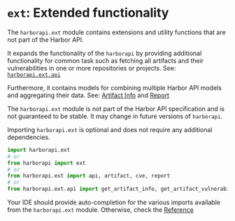# `ext`: Extended functionality

The `harborapi.ext` module contains extensions and utility functions that are not part of the Harbor API.

It expands the functionality of the `harborapi` by providing additional
functionality for common task such as fetching all artifacts and their
vulnerabilities in one or more repositories or projects. See: [`harborapi.ext.api`](../../reference/ext/api.md)

Furthermore, it contains models for combining multiple Harbor API models and aggregating their data. See: [Artifact Info](./artifact.md) and [Report](./report.md)

The `harborapi.ext` module is not part of the Harbor API specification and is not guaranteed to be stable. It may change in future versions of `harborapi`.

Importing `harborapi.ext` is optional and does not require any additional dependencies.

```py
import harborapi.ext
# or
from harborapi import ext
# or
from harborapi.ext import api, artifact, cve, report
# or
from harborapi.ext.api import get_artifact_info, get_artifact_vulnerabilities #, ...
```

Your IDE should provide auto-completion for the various imports available from the `harborapi.ext` module. Otherwise, check the [Reference](/reference)
